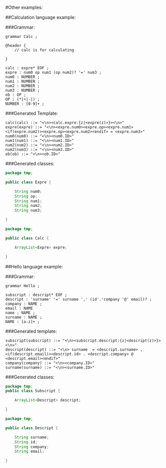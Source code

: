 #Other examples:

##Calculation language example:

###Grammar:
```
grammar Calc ;

@header {
    // calc is for calculating

}

calc : expre* EOF ;
expre : num0 op num1 (op num2)? '=' num3 ;
num0 : NUMBER ;
num1 : NUMBER ;
num2 : NUMBER ;
num3 : NUMBER ;
ob : OP ;
OP : (*|+|-|) ;
NUMBER : [0-9]+ ;

```
###Generated Template:

```
calc(calc) ::= "<\n><calc.expre:{z|<expre(z)>}><\n>"
expre(expre) ::= "<\n><expre.num0><expre.op><expre.num1><if(expre.num2)><expre.op><expre.num2><endif> = <expre.num3>"
num0(num0) ::= "<\n><num0.ID>"
num1(num1) ::= "<\n><num1.ID>"
num2(num2) ::= "<\n><num2.ID>"
num2(num3) ::= "<\n><num3.ID>"
ob(ob) ::= "<\n><ob.ID>"
```

###Generated classes:

```java
package tmp;

public class Expre {

    String num0;
    String op;
    String num1;
    String num2;
    String num3;

}

```


```java
package tmp;

public class Calc {

    ArrayList<Expre> expre;

}
```

##Hello language example:

###Grammar:

```
grammar Hello ;

subscript : descript* EOF ;
descript : 'surname' '=' surname ',' (id'.'company '@' email)? ;
company : NAME ;
email : NAME
name : NAME ;
surname : NAME ;
NAME : [a-z]+ ;
```

###Generated template:

```
subscript(subscript) ::= "<\n><subscript.descript:{z|<descript(z)>}><\n>"
descript(descript) ::= "<\n> surname  = <descript.surname> , <if(descript.email)><descript.id> . <descript.company> @ <descript.email><endif>"
company(company) ::= "<\n><company.ID>"
surname(surname) ::= "<\n><surname.ID>"
```

###Generated classes:
```java
package tmp;
public class Subscript {

    ArrayList<Descript> descript;

}
```

```java
package tmp;

public class Descript {

    String surname;
    String id;
    String company;
    String email;

}
```

